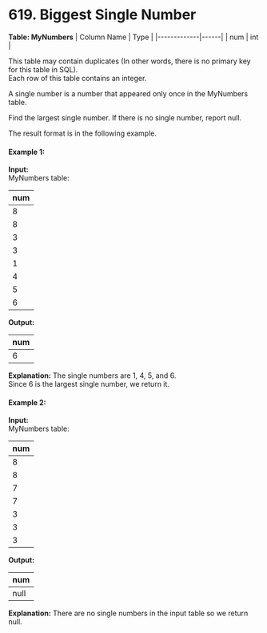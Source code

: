 # 619. Biggest Single Number


**Table: MyNumbers**
| Column Name | Type |
|-------------|------|
| num         | int  |

This table may contain duplicates (In other words, there is no primary key for this table in SQL).  
Each row of this table contains an integer.

A single number is a number that appeared only once in the MyNumbers table.

Find the largest single number. If there is no single number, report null.

The result format is in the following example.

#### Example 1:

**Input:**  
MyNumbers table:

| num |
|-----|
| 8   |
| 8   |
| 3   |
| 3   |
| 1   |
| 4   |
| 5   |
| 6   |

**Output:**  

| num |
|-----|
| 6   |

**Explanation:** The single numbers are 1, 4, 5, and 6.  
Since 6 is the largest single number, we return it.

#### Example 2:

**Input:**  
MyNumbers table:

| num |
|-----|
| 8   |
| 8   |
| 7   |
| 7   |
| 3   |
| 3   |
| 3   |

**Output:**  

| num  |
|------|
| null |

**Explanation:** There are no single numbers in the input table so we return null.
